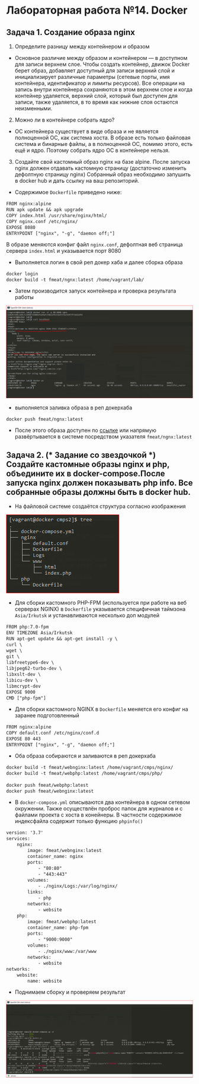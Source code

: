 # Лабораторная работа №14. Docker

[img1]: https://github.com/alexeybobovsky/OTUS_Lab/blob/master/lab14/img/scr1.PNG "" 
[img2]: https://github.com/alexeybobovsky/OTUS_Lab/blob/master/lab14/img/scr21.PNG "" 
[img3]: https://github.com/alexeybobovsky/OTUS_Lab/blob/master/lab14/img/scr3.PNG "" 

## Задача 1. Создание образа nginx

1. Определите разницу между контейнером и образом

* Основное различие между образом и контейнером — в доступном для записи верхнем слое. Чтобы создать контейнер, движок Docker берет образ, добавляет доступный для записи верхний слой и инициализирует различные параметры (сетевые порты, имя контейнера, идентификатор и лимиты ресурсов). Все операции на запись внутри контейнера сохраняются в этом верхнем слое и когда контейнер удаляется, верхний слой, который был доступен для записи, также удаляется, в то время как нижние слоя остаются неизменными.

2. Можно ли в контейнере собрать ядро?

* ОС контейнера существует в виде образа и не является полноценной ОС, как система хоста. В образе есть только файловая система и бинарные файлы, а в полноценной ОС, помимо этого, есть ещё и ядро. Поэтому собрать ядро ОС в контейнере нельзя.

3. Создайте свой кастомный образ nginx на базе alpine. После запуска nginx должен отдавать кастомную страницу (достаточно изменить дефолтную страницу nginx) Собранный образ необходимо запушить в docker hub и дать ссылку на ваш репозиторий.

* Содержимое ```Dockerfile``` приведено ниже:

```
FROM nginx:alpine
RUN apk update && apk upgrade
COPY index.html /usr/share/nginx/html/
COPY nginx.conf /etc/nginx/
EXPOSE 8080
ENTRYPOINT ["nginx", "-g", "daemon off;"]
```

В образе меняются конфиг файл ```nginx.conf```, дефолтная веб страница сервера ```index.html``` и указывается порт 8080

* Выполняется логин в свой реп докер хаба и далее сборка образа

```
docker login
docker build -t fmeat/ngnx:latest /home/vagrant/lab/
```

* Затем производится запуск контейнера и проверка результата работы

![запуск контейнера и проверка кастомного nginx][img1]

* выполняется заливка образа в реп докерхаба

```
docker push fmeat/ngnx:latest
```

* После этого образа доступен по [ссылке](https://hub.docker.com/repository/docker/fmeat/ngnx) или напрямую развёртывается в системе посредством указателя ```fmeat/ngnx:latest```

## Задача 2. (* Задание со звездочкой *) Создайте кастомные образы nginx и php, объедините их в docker-compose.После запуска nginx должен показывать php info. Все собранные образы должны быть в docker hub.

* На файловой системе создаётся структура согласно изображения 

![структура приложений][img2]

* Для сборки кастомного PHP-FPM (используется при работе на веб серверах NGINX) в ```Dockerfile``` указывается специфичная таймзона ```Asia/Irkutsk``` и устанавливаются несколько доп модулей 

```
FROM php:7.0-fpm
ENV TIMEZONE Asia/Irkutsk
RUN apt-get update && apt-get install -y \
curl \
wget \
git \
libfreetype6-dev \
libjpeg62-turbo-dev \
libxslt-dev \
libicu-dev \
libmcrypt-dev
EXPOSE 9000
CMD ["php-fpm"]
```

* Для сборки кастомного NGINX в ```Dockerfile``` меняется его конфиг на заранее подготовленный

```
FROM nginx:alpine
COPY default.conf /etc/nginx/conf.d
EXPOSE 80 443
ENTRYPOINT ["nginx", "-g", "daemon off;"]
```

* Оба образа собираются и заливаются в реп докерхаба

```
docker build -t fmeat/webnginx:latest /home/vagrant/cmps/nginx/
docker build -t fmeat/webphp:latest /home/vagrant/cmps/php/

docker push fmeat/webphp:latest
docker push fmeat/webnginx:latest
```

* В ```docker-compose.yml``` описываются два контейнера в одном сетевом окружении. Также осуществлён проброс папок для журналов и с файлами проекта с хоста в конейнеры. В частности содержимое индексфайла содержит только функцию ```phpinfo()```

```
version: '3.7'
services:
    nginx:
        image: fmeat/webnginx:latest
        container_name: nginx
        ports:
            - "80:80"
            - "443:443"
        volumes:
            - ./nginx/Logs:/var/log/nginx/
        links:
            - php
        networks:
            - website
    php:
        image: fmeat/webphp:latest
        container_name: php-fpm
        ports:
            - "9000:9000"
        volumes:
            - ./nginx/www:/var/www
        networks:
            - website
networks:
    website:
        name: website
``` 

* Поднимаем сборку и проверяем результат

![запуск и проверка][img3]
